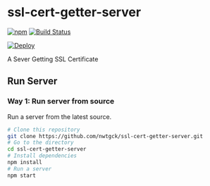 # ssl-cert-getter-server
[![npm](https://img.shields.io/npm/v/ssl-cert-getter-server.svg)](https://www.npmjs.com/package/ssl-cert-getter-server)
 [![Build Status](https://travis-ci.com/nwtgck/ssl-cert-getter-server.svg?token=TuxNpqznwwyy7hyJwBVm&branch=develop)](https://travis-ci.com/nwtgck/ssl-cert-getter-server)

[![Deploy](https://www.herokucdn.com/deploy/button.svg)](https://heroku.com/deploy)  

A Sever Getting SSL Certificate

## Run Server 

### Way 1: Run server from source 

Run a server from the latest source.

```bash
# Clone this repository
git clone https://github.com/nwtgck/ssl-cert-getter-server.git 
# Go to the directory
cd ssl-cert-getter-server 
# Install dependencies
npm install
# Run a server
npm start
```
